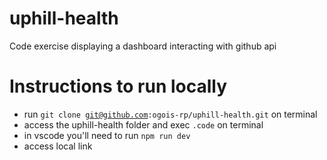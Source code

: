 # uphill-health
Code exercise displaying a dashboard interacting with github api

# Instructions to run locally
- run <code>git clone git@github.com:ogois-rp/uphill-health.git</code> on terminal
- access the uphill-health folder and exec <code>.code</code> on terminal 
- in vscode you'll need to run <code>npm run dev</code>
- access local link